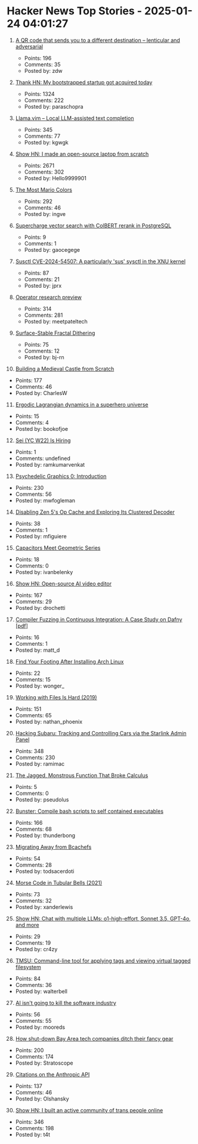 # Hacker News Top Stories - 2025-01-24 04:01:27

1. [A QR code that sends you to a different destination – lenticular and adversarial](https://mstdn.social/@isziaui/113874436953157913)
   - Points: 196
   - Comments: 35
   - Posted by: zdw

2. [Thank HN: My bootstrapped startup got acquired today](undefined)
   - Points: 1324
   - Comments: 222
   - Posted by: paraschopra

3. [Llama.vim – Local LLM-assisted text completion](https://github.com/ggml-org/llama.vim)
   - Points: 345
   - Comments: 77
   - Posted by: kgwgk

4. [Show HN: I made an open-source laptop from scratch](https://www.byran.ee/posts/creation/)
   - Points: 2671
   - Comments: 302
   - Posted by: Hello9999901

5. [The Most Mario Colors](https://lmnt.me/blog/the-most-mario-colors.html)
   - Points: 292
   - Comments: 46
   - Posted by: ingve

6. [Supercharge vector search with ColBERT rerank in PostgreSQL](https://blog.vectorchord.ai/supercharge-vector-search-with-colbert-rerank-in-postgresql)
   - Points: 9
   - Comments: 1
   - Posted by: gaocegege

7. [Susctl CVE-2024-54507: A particularly 'sus' sysctl in the XNU kernel](https://jprx.io/cve-2024-54507/)
   - Points: 87
   - Comments: 21
   - Posted by: jprx

8. [Operator research preview](https://openai.com/index/introducing-operator/)
   - Points: 314
   - Comments: 281
   - Posted by: meetpateltech

9. [Surface-Stable Fractal Dithering](https://github.com/runevision/Dither3D)
   - Points: 75
   - Comments: 12
   - Posted by: bj-rn

10. [Building a Medieval Castle from Scratch](https://www.guedelon.fr/en/)
   - Points: 177
   - Comments: 46
   - Posted by: CharlesW

11. [Ergodic Lagrangian dynamics in a superhero universe](https://pubs.aip.org/aapt/ajp/article/93/2/127/3331568/Ergodic-Lagrangian-dynamics-in-a-superhero)
   - Points: 15
   - Comments: 4
   - Posted by: bookofjoe

12. [Sei (YC W22) Is Hiring](https://www.ycombinator.com/companies/sei/jobs/LeAtLYf-full-stack-engineer-typescript-react-gen-ai)
   - Points: 1
   - Comments: undefined
   - Posted by: ramkumarvenkat

13. [Psychedelic Graphics 0: Introduction](https://benpence.com/blog/post/psychedelic-graphics-0)
   - Points: 230
   - Comments: 56
   - Posted by: mwfogleman

14. [Disabling Zen 5's Op Cache and Exploring Its Clustered Decoder](https://chipsandcheese.com/p/disabling-zen-5s-op-cache-and-exploring)
   - Points: 38
   - Comments: 1
   - Posted by: mfiguiere

15. [Capacitors Meet Geometric Series](https://ivanbelenky.com/articles/capacitors)
   - Points: 18
   - Comments: 0
   - Posted by: ivanbelenky

16. [Show HN: Open-source AI video editor](https://github.com/fal-ai-community/video-starter-kit)
   - Points: 167
   - Comments: 29
   - Posted by: drochetti

17. [Compiler Fuzzing in Continuous Integration: A Case Study on Dafny [pdf]](https://www.doc.ic.ac.uk/~afd/papers/2025/ICST-Industry.pdf)
   - Points: 16
   - Comments: 1
   - Posted by: matt_d

18. [Find Your Footing After Installing Arch Linux](https://ejmastnak.com/tutorials/arch/about/)
   - Points: 22
   - Comments: 15
   - Posted by: wonger_

19. [Working with Files Is Hard (2019)](https://danluu.com/deconstruct-files/)
   - Points: 151
   - Comments: 65
   - Posted by: nathan_phoenix

20. [Hacking Subaru: Tracking and Controlling Cars via the Starlink Admin Panel](https://samcurry.net/hacking-subaru)
   - Points: 348
   - Comments: 230
   - Posted by: ramimac

21. [The Jagged, Monstrous Function That Broke Calculus](https://www.quantamagazine.org/the-jagged-monstrous-function-that-broke-calculus-20250123/)
   - Points: 5
   - Comments: 0
   - Posted by: pseudolus

22. [Bunster: Compile bash scripts to self contained executables](https://github.com/yassinebenaid/bunster)
   - Points: 166
   - Comments: 68
   - Posted by: thunderbong

23. [Migrating Away from Bcachefs](https://blog.sesse.net/blog/tech/2025-01-20-21-45_migrating_away_from_bcachefs.html)
   - Points: 54
   - Comments: 28
   - Posted by: todsacerdoti

24. [Morse Code in Tubular Bells (2021)](https://madpsy.uk/link-between-the-soundtrack-of-the-exorcist-and-amateur-radio/)
   - Points: 73
   - Comments: 32
   - Posted by: xanderlewis

25. [Show HN: Chat with multiple LLMs: o1-high-effort, Sonnet 3.5, GPT-4o, and more](https://polychat.co)
   - Points: 29
   - Comments: 19
   - Posted by: cr4zy

26. [TMSU: Command-line tool for applying tags and viewing virtual tagged filesystem](https://tmsu.org/)
   - Points: 84
   - Comments: 36
   - Posted by: walterbell

27. [AI isn't going to kill the software industry](https://dustinewers.com/ignore-the-grifters/)
   - Points: 56
   - Comments: 55
   - Posted by: mooreds

28. [How shut-down Bay Area tech companies ditch their fancy gear](https://www.sfgate.com/tech/article/silicon-valley-disposition-auction-company-20039023.php)
   - Points: 200
   - Comments: 174
   - Posted by: Stratoscope

29. [Citations on the Anthropic API](https://www.anthropic.com/news/introducing-citations-api)
   - Points: 137
   - Comments: 46
   - Posted by: Olshansky

30. [Show HN: I built an active community of trans people online](https://t4t.social/)
   - Points: 346
   - Comments: 198
   - Posted by: t4t


